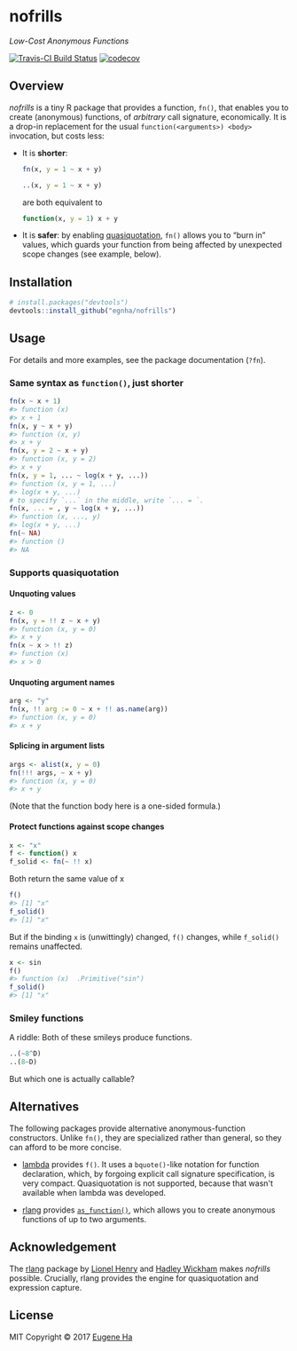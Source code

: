 
<!-- README.md is generated from README.Rmd. Please edit that file -->
nofrills
========

*Low-Cost Anonymous Functions*

[![Travis-CI Build Status](https://travis-ci.org/egnha/nofrills.svg?branch=master)](https://travis-ci.org/egnha/nofrills) [![codecov](https://codecov.io/gh/egnha/nofrills/branch/master/graph/badge.svg)](https://codecov.io/gh/egnha/nofrills)

Overview
--------

*nofrills* is a tiny R package that provides a function, `fn()`, that enables you to create (anonymous) functions, of *arbitrary* call signature, economically. It is a drop-in replacement for the usual `function(<arguments>) <body>` invocation, but costs less:

-   It is **shorter**:

    ``` r
    fn(x, y = 1 ~ x + y)

    ..(x, y = 1 ~ x + y)
    ```

    are both equivalent to

    ``` r
    function(x, y = 1) x + y
    ```

-   It is **safer**: by enabling [quasiquotation](http://rlang.tidyverse.org/reference/quasiquotation.html), `fn()` allows you to “burn in” values, which guards your function from being affected by unexpected scope changes (see example, below).

Installation
------------

``` r
# install.packages("devtools")
devtools::install_github("egnha/nofrills")
```

Usage
-----

For details and more examples, see the package documentation (`?fn`).

### Same syntax as `function()`, just shorter

``` r
fn(x ~ x + 1)
#> function (x) 
#> x + 1
fn(x, y ~ x + y)
#> function (x, y) 
#> x + y
fn(x, y = 2 ~ x + y)
#> function (x, y = 2) 
#> x + y
fn(x, y = 1, ... ~ log(x + y, ...))
#> function (x, y = 1, ...) 
#> log(x + y, ...)
# to specify `...` in the middle, write `... = `.
fn(x, ... = , y ~ log(x + y, ...))
#> function (x, ..., y) 
#> log(x + y, ...)
fn(~ NA)
#> function () 
#> NA
```

### Supports quasiquotation

#### Unquoting values

``` r
z <- 0
fn(x, y = !! z ~ x + y)
#> function (x, y = 0) 
#> x + y
fn(x ~ x > !! z)
#> function (x) 
#> x > 0
```

#### Unquoting argument names

``` r
arg <- "y"
fn(x, !! arg := 0 ~ x + !! as.name(arg))
#> function (x, y = 0) 
#> x + y
```

#### Splicing in argument lists

``` r
args <- alist(x, y = 0)
fn(!!! args, ~ x + y)
#> function (x, y = 0) 
#> x + y
```

(Note that the function body here is a one-sided formula.)

#### Protect functions against scope changes

``` r
x <- "x"
f <- function() x
f_solid <- fn(~ !! x)
```

Both return the same value of x

``` r
f()
#> [1] "x"
f_solid()
#> [1] "x"
```

But if the binding `x` is (unwittingly) changed, `f()` changes, while `f_solid()` remains unaffected.

``` r
x <- sin
f()
#> function (x)  .Primitive("sin")
f_solid()
#> [1] "x"
```

### Smiley functions

A riddle: Both of these smileys produce functions.

``` r
..(~8^D)
..(8~D)
```

But which one is actually callable?

Alternatives
------------

The following packages provide alternative anonymous-function constructors. Unlike `fn()`, they are specialized rather than general, so they can afford to be more concise.

-   [lambda](https://github.com/jimhester/lambda) provides `f()`. It uses a `bquote()`-like notation for function declaration, which, by forgoing explicit call signature specification, is very compact. Quasiquotation is not supported, because that wasn't available when lambda was developed.

-   [rlang](https://github.com/tidyverse/rlang) provides [`as_function()`](http://rlang.tidyverse.org/reference/as_function.html), which allows you to create anonymous functions of up to two arguments.

Acknowledgement
---------------

The [rlang](https://github.com/tidyverse/rlang) package by [Lionel Henry](https://github.com/lionel-) and [Hadley Wickham](https://github.com/hadley) makes *nofrills* possible. Crucially, rlang provides the engine for quasiquotation and expression capture.

License
-------

MIT Copyright © 2017 [Eugene Ha](https://github.com/egnha)
